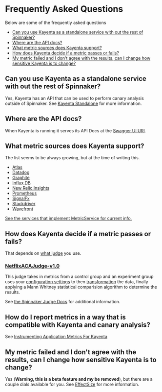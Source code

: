 # Frequently Asked Questions
Below are some of the frequently asked questions

- [Can you use Kayenta as a standalone service with out the rest of Spinnaker?](#can-you-use-kayenta-as-a-standalone-service-with-out-the-rest-of-spinnaker)
- [Where are the API docs?](#where-are-the-api-docs)
- [What metric sources does Kayenta support?](#what-metric-sources-does-kayenta-support)
- [How does Kayenta decide if a metric passes or fails?](#how-does-kayenta-decide-if-a-metric-passes-or-fails)
- [My metric failed and I don't agree with the results, can I change how sensitive Kayenta is to change?](#my-metric-failed-and-i-dont-agree-with-the-results-can-i-change-how-sensitive-kayenta-is-to-change)

## Can you use Kayenta as a standalone service with out the rest of Spinnaker?
Yes, Kayenta has an API that can be used to perform canary analysis outside of Spinnaker.
See [Kayenta Standalone](./kayenta-standalone.md) for more information.

## Where are the API docs?
When Kayenta is running it serves its API Docs at the [Swagger UI URI](http://localhost:8090/swagger-ui.html#).
<!-- TODO explain how this is controlled in the yaml. -->
<!-- TODO add a cheat link to a generated yaml and add my postman collection. -->

## What metric sources does Kayenta support?
The list seems to be always growing, but at the time of writing this.

- [Atlas](https://github.com/spinnaker/kayenta/tree/master/kayenta-atlas)
- [Datadog](https://github.com/spinnaker/kayenta/tree/master/kayenta-datadog)
- [Graphite](https://github.com/spinnaker/kayenta/tree/master/kayenta-graphite)
- [Influx DB](https://github.com/spinnaker/kayenta/tree/master/kayenta-influxdb)
- [New Relic Insights](https://github.com/spinnaker/kayenta/blob/master/kayenta-newrelic-insights/README.md)
- [Prometheus](https://github.com/spinnaker/kayenta/tree/master/kayenta-prometheus)
- [SignalFx](https://github.com/spinnaker/kayenta/blob/master/kayenta-signalfx/README.md)
- [Stackdriver](https://github.com/spinnaker/kayenta/tree/master/kayenta-stackdriver)
- [Wavefront](https://github.com/spinnaker/kayenta/tree/master/kayenta-wavefront)

[See the services that implement MetricService for current info.](https://github.com/spinnaker/kayenta/search?q=%22implements+MetricsService%22&unscoped_q=%22implements+MetricsService%22)

## How does Kayenta decide if a metric passes or fails?
That depends on [what judge](./canary-config.md#canary-judge-config) you use.

### [NetflixACAJudge-v1.0](https://github.com/spinnaker/kayenta/blob/master/kayenta-judge/src/main/scala/com/netflix/kayenta/judge/NetflixACAJudge.scala)
This judge takes in metrics from a control group and an experiment group uses your [configuration settings](./canary-config.md#canary-analysis-configuration) to then [transformation](https://github.com/spinnaker/kayenta/blob/master/kayenta-judge/src/main/scala/com/netflix/kayenta/judge/preprocessing/Transforms.scala) the data, finally applying a Mann Whitney statistical comparision algorithm to determine the results.

See [the Spinnaker Judge Docs](https://www.spinnaker.io/guides/user/canary/judge/) for additional information.

## How do I report metrics in a way that is compatible with Kayenta and canary analysis?

See [Instrumenting Application Metrics For Kayenta](./instrumenting-application-metrics-for-kayenta.md)

## My metric failed and I don't agree with the results, can I change how sensitive Kayenta is to change?
Yes (**Warning, this is a beta feature and my be removed**), but there are a couple dials available for you.
See [EffectSize](./canary-config.md#effect-size) for more information.
